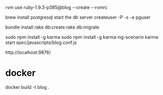 rvm use ruby-1.9.3-p385@blog --create --rvmrc

brew install postgresql
start the db server
createuser -P -s -e pguser

bundle install
rake db:create
rake db:migrate

sudo npm install -g karma
sudo npm install -g karma-ng-scenario
karma start spec/javascripts/blog.conf.js

http://localhost:9876/



# docker

docker build -t blog .